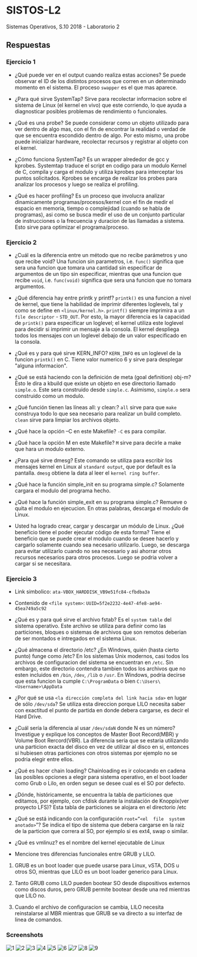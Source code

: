 # SISTOS-L2
Sistemas Operativos, S.10 2018 - Laboratorio 2

## Respuestas

### Ejercicio 1
* ¿Qué puede ver en el output cuando realiza estas acciones? Se puede observar el ID de los distintos procesos que corren en un determinado momento en el sistema. El proceso ```swapper``` es el que mas aparece.

* ¿Para qué sirve SystemTap? Sirve para recolectar informacion sobre el sistema de Linux (el kernel en vivo) que este corriendo, lo que ayuda a diagnosticar posibles problemas de rendimiento o funcionales.

* ¿Qué es una probe? Se puede considerar como un objeto utilizado para ver dentro de algo mas, con el fin de encontrar la realidad o verdad de que se encuentra escondido dentro de algo. Por esto mismo, una probe puede inicializar hardware, recolectar recursos y registrar al objeto con el kernel.

* ¿Cómo funciona SystemTap? Es un wrapper alrededor de gcc y kprobes. Systemtap traduce el script en codigo para un modulo Kernel de C, compila y carga el modulo y utiliza kprobes para interceptar los puntos solicitados. Kprobes se encarga de realizar los probes para analizar los procesos y luego se realiza el profiling.

* ¿Qué es hacer profiling? Es un proceso que involucra analizar dinamicamente programas/procesos/kernel con el fin de medir el espacio en memoria, tiempo o complejidad (cuando se habla de programas), asi como se busca medir el uso de un conjunto particular de instrucciones o la frecuencia y duracion de las llamadas a sistema. Esto sirve para optimizar el programa/proceso.

### Ejercicio 2

* ¿Cuál es la diferencia entre un método que no recibe parámetros y uno que recibe void? Una funcion sin parametros, i.e. ```func()``` significa que sera una funcion que tomara una cantidad sin especificar de argumentos de un tipo sin especificar, mientras que una funcion que recibe ```void```, i.e. ```func(void)``` significa que sera una funcion que no tomara argumentos.

* ¿Qué diferencia hay entre printk y printf? ```printk()``` es una funcion a nivel de kernel, que tiene la habilidad de imprimir diferentes loglevels, tal y como se define en ```<linux/kernel.h>```. ```printf()``` siempre imprimira a un ```file descriptor``` - ```STD_OUT```. Por esto, la mayor diferencia es la capacidad de ```printk()``` para especificar un loglevel; el kernel utiliza este loglevel para decidir si imprimir un mensaje a la consola. El kernel despliega todos los mensajes con un loglevel debajo de un valor especificado en la consola.

* ¿Qué es y para qué sirve KERN_INFO? ```KERN_INFO``` es un loglevel de la funcion ```printk()``` en C. Tiene valor numerico 6 y sirve para desplegar "alguna informacion".

* ¿Qué se está haciendo con la definición de meta (goal definition) obj-m? Esto le dira a kbuild que existe un objeto en ese directorio llamado ```simple.o```. Este sera construido desde ```simple.c```. Asimismo, ```simple.o``` sera construido como un modulo.

* ¿Qué función tienen las líneas all: y clean:? ```all``` sirve para que ```make``` construya todo lo que sea necesario para realizar un build completo. ```clean``` sirve para limpiar los archivos objeto.

* ¿Qué hace la opción –C en este Makefile? ```-C``` es para compilar.

* ¿Qué hace la opción M en este Makefile? ```M``` sirve para decirle a make que hara un modulo externo.

* ¿Para qué sirve dmesg? Este comando se utiliza para escribir los mensajes kernel en Linux al ```standard output```, que por default es la pantalla. ```dmesg``` obtiene la data al leer el ```kernel ring buffer```.

* ¿Qué hace la función simple_init en su programa simple.c? Solamente cargara el modulo del programa hecho.

* ¿Qué hace la función simple_exit en su programa simple.c? Remueve o quita el modulo en ejecucion. En otras palabras, descarga el modulo de Linux.

* Usted ha logrado crear, cargar y descargar un módulo de Linux. ¿Qué beneficio tiene el poder ejecutar código de esta forma? Tiene el beneficio que se puede crear el modulo cuando se desee hacerlo y cargarlo solamente cuando sea necesario utilizarlo. Luego, se descarga para evitar utilizarlo cuando no sea necesario y asi ahorrar otros recursos necesarios para otros procesos. Luego se podria volver a cargar si se necesitara.

### Ejercicio 3

* Link simbolico: ```ata-VBOX_HARDDISK_VB9e51fc84-cfbdba3a```

* Contenido de ```<file system>```: ```UUID=5f2e2232-4e47-4fe8-ae94-45ea749a5c92```

* ¿Qué es y para qué sirve el archivo fstab? Es el ```system table``` del sistema operativo. Este archivo se utiliza para definir como las particiones, bloques o sistemas de archivos que son remotos deberian de ser montados e intregados en el sistema Linux.

* ¿Qué almacena el directorio /etc? ¿En Windows, quién (hasta cierto punto) funge como /etc? En los sistemas Unix modernos, casi todos los archivos de configuracion del sistema se encuentran en ```/etc```. Sin embargo, este directorio contendra tambien todos los archivos que no esten incluidos en ```/bin```, ```/dev```, ```/lib``` o ```/usr```. En Windows, podria decirse que esta funcion la cumple ```C:\ProgramData``` o bien ```C:\Users\<Username>\AppData```

* ¿Por qué se usa ```<la dirección completa del link hacia sda>``` en lugar de sólo ```/dev/sda```? Se utiliza esta direccion porque LILO necesita saber con exactitud el punto de partida en donde debera cargarse, es decir el Hard Drive.

* ¿Cuál  sería  la  diferencia  al  usar ```/dev/sdaN``` donde N es  un  número? Investigue y explique los conceptos de Master Boot Record(MBR) y Volume Boot Rercord(VBR). La diferencia seria que se estaria utilizando una particion exacta del disco en vez de utilizar al disco en si, entonces si hubiesen otras particiones con otros sistemas por ejemplo no se podria elegir entre ellos.

* ¿Qué es hacer chain loading? Chainloading es ir colocando en cadena las posibles opciones a elegir para sistema operativo, en el boot loader como Grub o Lilo, en orden segun se desee cual es el SO por defecto.

* ¿Dónde, históricamente, se encuentra la tabla de particiones que editamos, por ejemplo, con cfdisk durante la instalación de Knoppix(ver proyecto LFS)? Esta tabla de particiones se alojara en el directorio /etc

* ¿Qué   se   está indicando   con   la   configuración ```root=”<el  file  system anotado>```”? Se indica el tipo de sistema que debera cargarse en la raiz de la particion que correra al SO, por ejemplo si es ext4, swap o similar.

* ¿Qué es vmlinuz? es el nombre del kernel ejecutable de Linux

* Mencione tres diferencias funcionales entre GRUB y LILO. 

1. GRUB es un boot loader que puede usarse para Linux, vSTA, DOS u otros SO, mientras que LILO es un boot loader generico para Linux.

2. Tanto GRUB como LILO pueden bootear SO desde dispositivos externos como discos duros, pero GRUB permite bootear desde una red mientras que LILO no.

3. Cuando el archivo de configuracion se cambia, LILO necesita reinstalarse al MBR mientras que GRUB se va directo a su interfaz de linea de comandos.

### Screenshots
![1](https://github.com/gbrolo/SISTOS-L2/blob/master/img/1)
![2](https://github.com/gbrolo/SISTOS-L2/blob/master/img/2)
![3](https://github.com/gbrolo/SISTOS-L2/blob/master/img/3)
![4](https://github.com/gbrolo/SISTOS-L2/blob/master/img/4)
![5](https://github.com/gbrolo/SISTOS-L2/blob/master/img/5)
![6](https://github.com/gbrolo/SISTOS-L2/blob/master/img/6)
![7](https://github.com/gbrolo/SISTOS-L2/blob/master/img/7)
![8](https://github.com/gbrolo/SISTOS-L2/blob/master/img/8)
![9](https://github.com/gbrolo/SISTOS-L2/blob/master/img/9)
